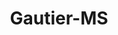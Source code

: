 ---
title: Gautier-MS
slug: gautier-ms
f_state:
- cms/state/mississippi.md
f_locations:
- cms/payday-loan/advance-america-1998.md
- cms/payday-loan/advance-till-payday-3466.md
- cms/payday-loan/check-exchange-of-gautier-11248.md
- cms/payday-loan/check-exchange-of-mississippi-11270.md
- cms/payday-loan/check-now-13918.md
- cms/payday-loan/check-now-13931.md
- cms/payday-loan/check-plus-llc-13983.md
- cms/payday-loan/dodges-money-center-15959.md
- cms/payday-loan/great-american-cash-advance-19171.md
- cms/payday-loan/money-depot-21213.md
updated-on: '2024-05-30T13:41:28.615Z'
created-on: '2024-05-30T13:41:28.615Z'
published-on: '2024-05-30T13:54:32.469Z'
f_city: Gautier
layout: '[city].html'
tags: city
---